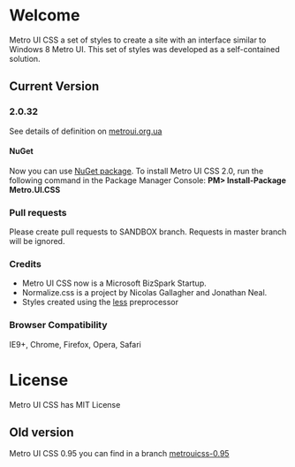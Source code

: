 # Welcome

Metro UI CSS a set of styles to create a site with an interface similar to Windows 8 Metro UI. This set of styles was developed as a self-contained solution.

## Current Version

### 2.0.32

See details of definition on [metroui.org.ua](http://metroui.org.ua)

#### NuGet

Now you can use [NuGet package](https://www.nuget.org/packages/Metro.UI.CSS/).
To install Metro UI CSS 2.0, run the following command in the Package Manager Console:
__PM> Install-Package Metro.UI.CSS__

### Pull requests

Please create pull requests to SANDBOX branch. Requests in master branch will be ignored.

### Credits

- Metro UI CSS now is a Microsoft BizSpark Startup.
- Normalize.css is a project by Nicolas Gallagher and Jonathan Neal.
- Styles created using the [less](http://lesscss.org) preprocessor

### Browser Compatibility

IE9+, Chrome, Firefox, Opera, Safari

# License

Metro UI CSS has MIT License

## Old version
Metro UI CSS 0.95 you can find in a branch [metrouicss-0.95](https://github.com/olton/Metro-UI-CSS/tree/metrouicss-0.95)